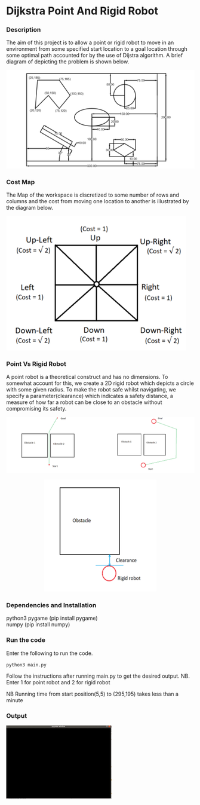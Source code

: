 # Dijkstra Point And Rigid Robot

### Description
The aim of this project is to allow a point or rigid robot to move in an 
environment from some specified start location to a goal location through some optimal 
path accounted for by the use of Dijstra algorithm. A brief diagram of depicting the problem is shown below.

![](./Data/problem.png)

### Cost Map
The Map of the workspace is discretized to some number of rows and columns and the cost from moving one location to another is illustrated by the diagram below.

![](./Data/costmap.png)

### Point Vs Rigid Robot
A point robot is a theoretical construct and has no dimensions. To somewhat account for this, we create a 2D rigid robot which  depicts  a circle with some given radius. To make the robot safe whilst navigating, we specify a parameter(clearance) which indicates 
a safety distance, a measure of how far a robot can be close to an obstacle without compromising its safety.

![](./Data/pointvsrigid.png)
<p align="center">
  <img width="300" height="300" src="./Data/clearance.png">
</p>



### Dependencies and Installation
python3 
pygame (pip install pygame)  
numpy  (pip install numpy)

### Run the code
Enter the following to run the code.

```
python3 main.py
```
Follow the instructions after running main.py to get the desired output. NB. Enter 1 for point robot and 2 for rigid robot

NB Running time from start position(5,5) to (295,195) takes less than a minute

### Output


![](./Data/output.gif)


